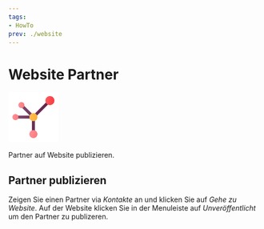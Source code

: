 ```yaml
---
tags:
- HowTo
prev: ./website
---
```

# Website Partner
![icons_odoo_website_partner](assets/icons_odoo_website_partner.png)

Partner auf Website publizieren.

## Partner publizieren

Zeigen Sie einen Partner via *Kontakte* an und klicken Sie auf *Gehe zu Website*. Auf der Website klicken Sie in der Menuleiste auf *Unveröffentlicht* um den Partner zu publizeren.